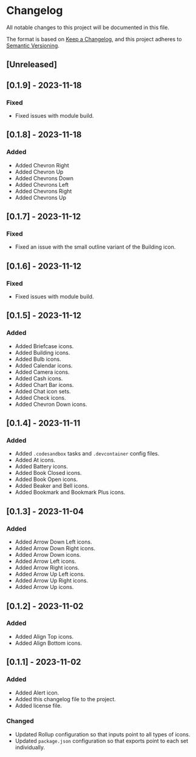 # Changelog

All notable changes to this project will be documented in this file.

The format is based on [Keep a Changelog](https://keepachangelog.com/en/1.0.0/),
and this project adheres to [Semantic Versioning](https://semver.org/spec/v2.0.0.html).

## [Unreleased]

## [0.1.9] - 2023-11-18

### Fixed

- Fixed issues with module build.

## [0.1.8] - 2023-11-18

### Added

- Added Chevron Right
- Added Chevron Up
- Added Chevrons Down
- Added Chevrons Left
- Added Chevrons Right
- Added Chevrons Up

## [0.1.7] - 2023-11-12

### Fixed

- Fixed an issue with the small outline variant of the Building icon.

## [0.1.6] - 2023-11-12

### Fixed

- Fixed issues with module build.

## [0.1.5] - 2023-11-12

### Added

- Added Briefcase icons.
- Added Building icons.
- Added Bulb icons.
- Added Calendar icons.
- Added Camera icons.
- Added Cash icons.
- Added Chart Bar icons.
- Added Chat icon sets.
- Added Check icons.
- Added Chevron Down icons.

## [0.1.4] - 2023-11-11

### Added

- Added `.codesandbox` tasks and `.devcontainer` config files.
- Added At icons.
- Added Battery icons.
- Added Book Closed icons.
- Added Book Open icons.
- Added Beaker and Bell icons.
- Added Bookmark and Bookmark Plus icons.

## [0.1.3] - 2023-11-04

### Added

- Added Arrow Down Left icons.
- Added Arrow Down Right icons.
- Added Arrow Down icons.
- Added Arrow Left icons.
- Added Arrow Right icons.
- Added Arrow Up Left icons.
- Added Arrow Up Right icons.
- Added Arrow Up icons.

## [0.1.2] - 2023-11-02

### Added

- Added Align Top icons.
- Added Align Bottom icons.

## [0.1.1] - 2023-11-02

### Added

- Added Alert icon.
- Added this changelog file to the project.
- Added license file.

### Changed

- Updated Rollup configuration so that inputs point to all types of icons.
- Updated `package.json` configuration so that exports point to each set individually.
